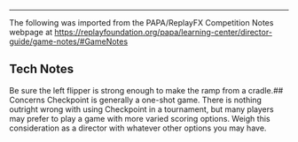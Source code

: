 ***
The following was imported from the PAPA/ReplayFX Competition Notes webpage at https://replayfoundation.org/papa/learning-center/director-guide/game-notes/#GameNotes
## Tech Notes
            
Be sure the left flipper is strong enough to make the ramp from a cradle.## Concerns
Checkpoint is generally a one-shot game. There is nothing outright wrong with using Checkpoint in a tournament, but many players may prefer to play a game with more varied scoring options. Weigh this consideration as a director with whatever other options you may have.
